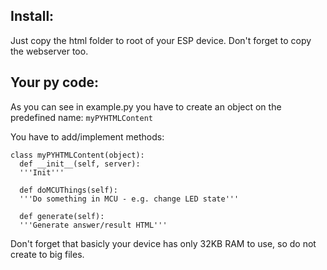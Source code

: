 Install:
--------
Just copy the html folder to root of your ESP device. Don't forget to copy the webserver too.


Your py code:
-------------
As you can see in example.py you have to create an object on the predefined name: `myPYHTMLContent`

You have to add/implement methods: 
```
class myPYHTMLContent(object):
  def __init__(self, server):
  '''Init'''
  
  def doMCUThings(self):
  '''Do something in MCU - e.g. change LED state'''
  
  def generate(self):
  '''Generate answer/result HTML'''
```

Don't forget that basicly your device has only 32KB RAM to use, so do not create to big files.
